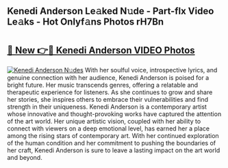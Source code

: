 ## Kenedi Anderson Le𝚊ked N𝚞de - Part-flx Video Le𝚊ks - Hot Onlyf𝚊ns Photos rH7Bn

# <h2><a href="http://ab5357.deff.icu/?id=Kenedi+Anderson">🔗 New 👉🔴 Kenedi Anderson VIDEO Photos</a></h2>

[![Kenedi Anderson N𝚞des](https://i.imgur.com/rIISA9y.gif)](http://ab5357.deff.icu/?id=Kenedi+Anderson)
With her soulful voice, introspective lyrics, and genuine connection with her audience, Kenedi Anderson is poised for a bright future. Her music transcends genres, offering a relatable and therapeutic experience for listeners. As she continues to grow and share her stories, she inspires others to embrace their vulnerabilities and find strength in their uniqueness. Kenedi Anderson is a contemporary artist whose innovative and thought-provoking works have captured the attention of the art world. Her unique artistic vision, coupled with her ability to connect with viewers on a deep emotional level, has earned her a place among the rising stars of contemporary art. With her continued exploration of the human condition and her commitment to pushing the boundaries of her craft, Kenedi Anderson is sure to leave a lasting impact on the art world and beyond.
